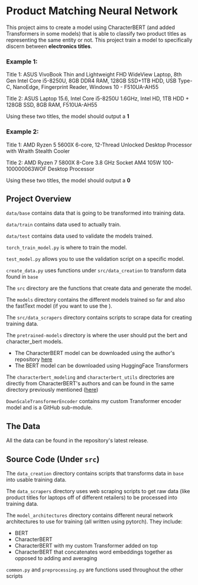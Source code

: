 # Product Matching Neural Network
This project aims to create a model using CharacterBERT (and added Transformers in some models) that is able to classify two product titles as representing the same entity or not.
This project train a model to specifically discern between <b>electronics titles</b>.

### Example 1:
Title 1: ASUS VivoBook Thin and Lightweight FHD WideView Laptop, 8th Gen Intel Core i5-8250U, 8GB DDR4 RAM, 128GB SSD+1TB HDD, USB Type-C, NanoEdge, Fingerprint Reader, Windows 10 - F510UA-AH55

Title 2: ASUS Laptop 15.6, Intel Core i5-8250U 1.6GHz, Intel HD, 1TB HDD + 128GB SSD, 8GB RAM, F510UA-AH55

Using these two titles, the model should output a <b>1</b>

### Example 2:
Title 1: AMD Ryzen 5 5600X 6-core, 12-Thread Unlocked Desktop Processor with Wraith Stealth Cooler

Title 2: AMD Ryzen 7 5800X 8-Core 3.8 GHz Socket AM4 105W 100-100000063WOF Desktop Processor

Using these two titles, the model should output a <b>0</b>

## Project Overview
`data/base` contains data that is going to be transformed into training data.

`data/train` contains data used to actually train.

`data/test` contains data used to validate the models trained.

`torch_train_model.py` is where to train the model.

`test_model.py` allows you to use the validation script on a specific model. 

`create_data.py` uses functions under `src/data_creation` to transform data found in `base`

The `src` directory are the functions that create data and generate the model.

The `models` directory contains the different models trained so far and also the fastText model (if you want to use the ).

The `src/data_scrapers` directory contains scripts to scrape data for creating training data.

The `pretrained-models` directory is where the user should put the bert and character_bert models.
* The CharacterBERT model can be downloaded using the author's repository [here](https://github.com/helboukkouri/character-bert)
* The BERT model can be downloaded using HuggingFace Transformers

The `characterbert_modeling` and `characterbert_utils` directories are directly from CharacterBERT's authors and can be found in the same directory previously mentioned ([here](https://github.com/helboukkouri/character-bert))

`DownScaleTransformerEncoder` contains my custom Transformer encoder model and is a GitHub sub-module.

## The Data
All the data can be found in the repository's latest release.

## Source Code (Under `src`)
The `data_creation` directory contains scripts that transforms data in `base` into usable training data.

The `data_scrapers` directory uses web scraping scripts to get raw data (like product titles for laptops off of different retailers) to be processed into training data.

The `model_architectures` directory contains different neural network architectures to use for training (all written using pytorch). They include:
* BERT
* CharacterBERT
* CharacterBERT with my custom Transformer added on top
* CharacterBERT that concatenates word embeddings together as opposed to adding and averaging

`common.py` and `preprocessing.py` are functions used throughout the other scripts
